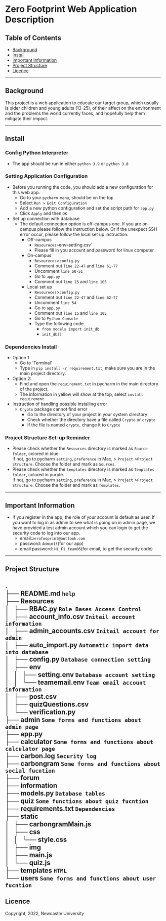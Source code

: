 Zero Footprint Web Application Description
==========================================
Table of Contents
------------------
* [Background](#background)
* [Install](#install)
* [Important Information](#important-information)
* [Project Structure](#project-structure)
* [Licence](#licence)
------------------
Background 
------------------
This project is a web application to educate our target group, which usually 
is older children and young adults (13-25), of their affect on the environment
and the problems the world currently faces, and hopefully help them mitigate 
their impact.

------------------
Install
------------------
### Config Python Interpreter
* The app should be run in either `python 3.9` or `python 3.8`
### Setting Application Configuration
  * Before you running the code, you should add a new configuration for this web app.
    * Go to your `pycharm menu`, should be on the top
    * Select `Run > Edit Configuration`
    * Add a new python configuration and set the script path for `app.py`
    * Click `Apply` and then `OK`
  * Set up connection with database
    * The default connection option is off-campus one. If you are on-campus please 
    follow the instruction below. Or if the unexpect SSH error occur, 
    please follow the local set up instruction.
        * Off-campus
          * `Resoureces>`env`>`setting.csv`
          * Please fill in you account and password for linux computer
        * On-campus
          * `Resoureces`>`config.py`
          * Comment out `line 22-47` and `line 61-77`
          * Uncomment `line 50-51`
          * Go to `app.py`
          * Comment out `line 15` and `line 105`
        * Local set up
          * `Resoureces`>`config.py`
          * Comment out `line 22-47` and `line 62-77`
          * Uncomment `line 54`
          * Go to `app.py`
          * Comment out `line 15` and `line 105`
          * Go to `Python Console`
          * Type the following code
            * `from models import init_db`
            * `init_db()`
### Dependencies Install
* Option 1
  * Go to 'Terminal'
  * Type in `pip install -r requirement.txt`, make sure you are in the main project directory.
* Option 2:
  * Find and open the `requirement.txt` in pycharm in the main directory of the project.
  * The information in yellow will show at the top, select `install requirement`
* Instruction of handling possible installing error 
  * `Crypto` package cannot find error
    * Go to the directory of your project in your system directory
    * Check whether the directory have a file called `Crypto` or `crypto`
    * If the file is named `crypto`, change it to `Crypto`
### Project Structure Set-up Reminder
* Please check whether the `Resources` directory is marked as `Source folder`, colored in blue.   
If not, go to pycharm `setting`, `preference` in Mac, > `Project` >`Project Structure`.
Choose the folder and mark as `Sources`.
* Please check whether the `templates` directory is marked as `Templates folder`, colored in purple.   
If not, go to pycharm `setting`, `preference` in Mac, > `Project` >`Project Structure`.
Choose the folder and mark as `Templates`.
------------------
Important Information
------------------
* If you register in the app, the role of your account is default as user.
If you want to log in as admin to see what is going on in admin page, we 
have provided a test admin account which you can login to get the security 
code to log into our app.
  * email:`zerofooprint@outlook.com`
  * password: `Admin1!`(for our app)
  * email password: `Hi_Fi_team05`(for email, to get the security code)
------------------
Project Structure
------------------
.<br>
├── README.md `help` <br>
├── Resources <br>
│   ├── RBAC.py `Role Bases Access Control`<br>
│   ├── account_info.csv `Initail account information`<br>
│   ├── admin_accounts.csv `Initail account for admin`<br>
│   ├── auto_import.py `Automatic import data into database`<br>
│   ├── config.py `Database connection setting`<br>
│   ├── env<br>
│   │   ├── setting.env `Database account setting`<br>
│   │   └── teamemail.env `Team email account information`<br>
│   ├── post.csv <br>
│   ├── quizQuestions.csv<br>
│   └── verification.py<br>
├── admin `Some forms and functions about admin page`<br>
├── app.py <br>
├── calculator `Some forms and functions about calculator page`<br>
├── carbon.log `Security log`<br>
├── carbongram `Some forms and functions about social fucntion`<br>
├── forum<br>
├── information<br>
├── models.py `Database tables`<br>
├── quiz `Some functions about quiz fucntion`<br>
├── requirements.txt `Dependencies`<br>
├── static <br>
│   ├── carbongramMain.js<br>
│   ├── css<br>
│   │   └── style.css<br>
│   ├── img<br>
│   ├── main.js<br>
│   └── quiz.js<br>
├── templates `HTML`<br>
└── users `Some forms and functions about user fucntion`<br>
------------------
Licence
------------------
Copyright, 2022, Newcastle University

  
